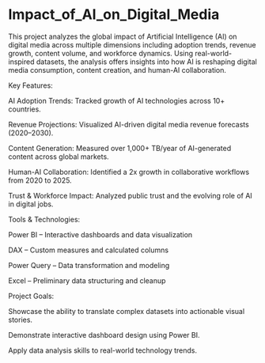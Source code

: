# Impact_of_AI_on_Digital_Media
This project analyzes the global impact of Artificial Intelligence (AI) on digital media across multiple dimensions including adoption trends, revenue growth, content volume, and workforce dynamics. Using real-world-inspired datasets, the analysis offers insights into how AI is reshaping digital media consumption, content creation, and human-AI collaboration.

Key Features:

AI Adoption Trends: Tracked growth of AI technologies across 10+ countries.

Revenue Projections: Visualized AI-driven digital media revenue forecasts (2020–2030).

Content Generation: Measured over 1,000+ TB/year of AI-generated content across global markets.

Human-AI Collaboration: Identified a 2x growth in collaborative workflows from 2020 to 2025.

Trust & Workforce Impact: Analyzed public trust and the evolving role of AI in digital jobs.

Tools & Technologies:

Power BI – Interactive dashboards and data visualization

DAX – Custom measures and calculated columns

Power Query – Data transformation and modeling

Excel – Preliminary data structuring and cleanup

Project Goals:

Showcase the ability to translate complex datasets into actionable visual stories.

Demonstrate interactive dashboard design using Power BI.

Apply data analysis skills to real-world technology trends.



